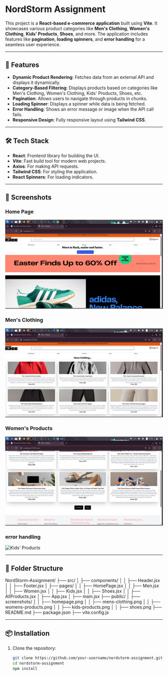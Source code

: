 # NordStorm Assignment

This project is a **React-based e-commerce application** built using **Vite**. It showcases various product categories like **Men's Clothing**, **Women's Clothing**, **Kids' Products**, **Shoes**, and more. The application includes features like **pagination**, **loading spinners**, and **error handling** for a seamless user experience.

---

## 🚀 Features

- **Dynamic Product Rendering**: Fetches data from an external API and displays it dynamically.
- **Category-Based Filtering**: Displays products based on categories like Men's Clothing, Women's Clothing, Kids' Products, Shoes, etc.
- **Pagination**: Allows users to navigate through products in chunks.
- **Loading Spinner**: Displays a spinner while data is being fetched.
- **Error Handling**: Shows an error message or image when the API call fails.
- **Responsive Design**: Fully responsive layout using **Tailwind CSS**.

---

## 🛠️ Tech Stack

- **React**: Frontend library for building the UI.
- **Vite**: Fast build tool for modern web projects.
- **Axios**: For making API requests.
- **Tailwind CSS**: For styling the application.
- **React Spinners**: For loading indicators.

---

## 📸 Screenshots

### Home Page
![Home Page](./screenshots/homepage.png)

### Men's Clothing
![Men's Clothing](./screenshots/mens-clothing.png)

### Women's Products
![Women's Products](./screenshots/womens-products.png)

### error handling
![Kids' Products](./screenshots/kids-products.png)



---

## 📂 Folder Structure
NordStorm-Assignment/ ├── src/ │ ├── components/ │ │ ├── Header.jsx │ │ ├── Footer.jsx │ ├── pages/ │ │ ├── HomePage.jsx │ │ ├── Men.jsx │ │ ├── Women.jsx │ │ ├── Kids.jsx │ │ ├── Shoes.jsx │ │ ├── AllProducts.jsx │ ├── App.jsx │ ├── main.jsx ├── public/ │ ├── screenshots/ │ │ ├── homepage.png │ │ ├── mens-clothing.png │ │ ├── womens-products.png │ │ ├── kids-products.png │ │ ├── shoes.png ├── README.md ├── package.json ├── vite.config.js

---

## 📦 Installation

1. Clone the repository:
   ```bash
   git clone https://github.com/your-username/nordstorm-assignment.git
   cd nordstorm-assignment
   npm install